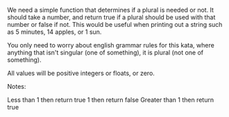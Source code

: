 We need a simple function that determines if a plural is needed or not. It should take a number, and return true if a plural should be used with that number or false if not. This would be useful when printing out a string such as 5 minutes, 14 apples, or 1 sun.

You only need to worry about english grammar rules for this kata, where anything that isn't singular (one of something), it is plural (not one of something).

All values will be positive integers or floats, or zero.

Notes:

Less than 1 then return true
1 then return false
Greater than 1 then return true
